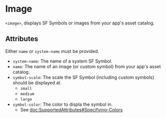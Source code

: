 # Image

`<image>`, displays SF Symbols or images from your app's asset catalog.

## Attributes

Either `name` or `system-name` must be provided.

- `system-name`: The name of a system SF Symbol.
- `name`: The name of an image (or custom symbol) from your app's asset catalog.
- `symbol-scale`: The scale the SF Symbol (including custom symbols) should be displayed at.
    - `small`
    - `medium`
    - `large`
- `symbol-color`: The color to displa the symbol in.
    - See <doc:SupportedAttributes#Specifying-Colors>
